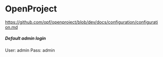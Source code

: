 # OpenProject

https://github.com/opf/openproject/blob/dev/docs/configuration/configuration.md

##### Default admin login
User: admin
Pass: admin